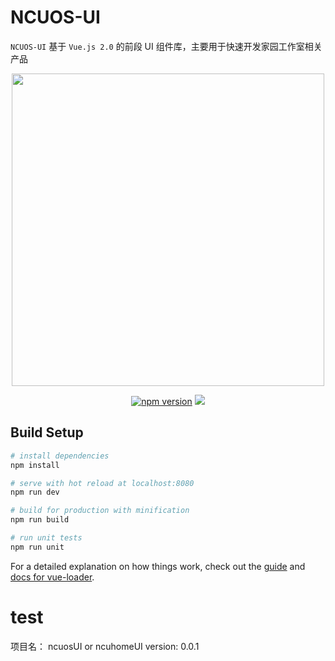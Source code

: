# NCUOS-UI

`NCUOS-UI` 基于 `Vue.js 2.0` 的前段 UI 组件库，主要用于快速开发家园工作室相关产品

<p align="center">
  <a href="https://coding.net/u/Futurer/p/ncuos-ui/git">
    <img width="500" src="https://coding.net/u/Futurer/p/ncuos-ui/git/raw/develop/examples/assets/logo.png">
  </a>
</p>
<p align="center">
<a href="https://www.npmjs.com/package/vvui"><img src="https://img.shields.io/badge/npm-5.6.0-brightgreen.svg" alt="npm version"></a> 
  <img src="https://img.shields.io/badge/build-passing-brightgreen.svg">
</p>

## Build Setup

``` bash
# install dependencies
npm install

# serve with hot reload at localhost:8080
npm run dev

# build for production with minification
npm run build

# run unit tests
npm run unit

```

For a detailed explanation on how things work, check out the [guide](http://vuejs-templates.github.io/webpack/) and [docs for vue-loader](http://vuejs.github.io/vue-loader).

# test

项目名： ncuosUI or ncuhomeUI
version: 0.0.1

